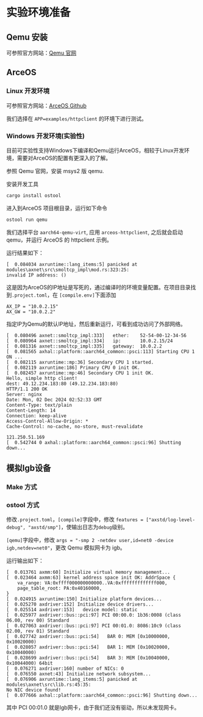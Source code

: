 # 实验环境准备

## Qemu 安装

可参照官方网站：[Qemu 官网](https://www.qemu.org/download/)

## ArceOS

### Linux 开发环境

可参照官方网站：[ArceOS Github](https://github.com/arceos-org/arceos)

我们选择在 `APP=examples/httpclient` 的环境下进行测试。

### Windows 开发环境(实验性)

目前可实验性支持Windows下编译和Qemu运行ArceOS，相较于Linux开发环境，需要对ArceOS的配置有更深入的了解。

参照 Qemu 官网，安装 msys2 版 qemu.

安装开发工具

```bash
cargo install ostool
```

进入到ArceOS 项目根目录，运行如下命令

```bash
ostool run qemu
```

我们选择平台 `aarch64-qemu-virt`, 应用 `arceos-httpclient`, 之后就会启动qemu，并运行 ArceOS 的 httpclient 示例。

运行结果如下：

```shell
[  0.084034 axruntime::lang_items:5] panicked at modules\axnet\src\smoltcp_impl\mod.rs:323:25:
invalid IP address: ()
```

这是因为ArceOS的IP地址是写死的，通过编译时的环境变量配置。在项目目录找到`.project.toml`，在 `[compile.env]`下面添加

```text
AX_IP = "10.0.2.15"
AX_GW = "10.0.2.2"
```

指定IP为Qemu的默认IP地址，然后重新运行，可看到成功访问了外部网络。

```shell
[  0.080496 axnet::smoltcp_impl:333]   ether:    52-54-00-12-34-56
[  0.080964 axnet::smoltcp_impl:334]   ip:       10.0.2.15/24
[  0.081316 axnet::smoltcp_impl:335]   gateway:  10.0.2.2
[  0.081565 axhal::platform::aarch64_common::psci:113] Starting CPU 1 ON ...
[  0.082115 axruntime::mp:36] Secondary CPU 1 started.
[  0.082119 axruntime:186] Primary CPU 0 init OK.
[  0.082457 axruntime::mp:46] Secondary CPU 1 init OK.
Hello, simple http client!
dest: 49.12.234.183:80 (49.12.234.183:80)
HTTP/1.1 200 OK
Server: nginx
Date: Mon, 02 Dec 2024 02:52:33 GMT
Content-Type: text/plain
Content-Length: 14
Connection: keep-alive
Access-Control-Allow-Origin: *
Cache-Control: no-cache, no-store, must-revalidate

121.250.51.169
[  0.542744 0 axhal::platform::aarch64_common::psci:96] Shutting down...
```

## 模拟Igb设备

### Make 方式

### ostool 方式

修改`.project.toml`，`[compile]`字段中，修改 `features = ["axstd/log-level-debug", "axstd/smp"]`，使输出日志为`debug`级别。

`[qemu]`字段中，修改 `args = "-smp 2 -netdev user,id=net0 -device igb,netdev=net0"`，更改 Qemu 模拟网卡为 igb。

运行输出如下：

```shell
[  0.013761 axmm:60] Initialize virtual memory management...
[  0.023464 axmm:63] kernel address space init OK: AddrSpace {
    va_range: VA:0xffff000000000000..VA:0xfffffffffffff000,
    page_table_root: PA:0x40160000,
}
[  0.024915 axruntime:150] Initialize platform devices...
[  0.025270 axdriver:152] Initialize device drivers...
[  0.025514 axdriver:153]   device model: static
[  0.025977 axdriver::bus::pci:97] PCI 00:00.0: 1b36:0008 (class 06.00, rev 00) Standard
[  0.027063 axdriver::bus::pci:97] PCI 00:01.0: 8086:10c9 (class 02.00, rev 01) Standard
[  0.027742 axdriver::bus::pci:54]   BAR 0: MEM [0x10000000, 0x10020000)
[  0.028057 axdriver::bus::pci:54]   BAR 1: MEM [0x10020000, 0x10040000)
[  0.028699 axdriver::bus::pci:54]   BAR 3: MEM [0x10040000, 0x10044000) 64bit
[  0.076271 axdriver:160] number of NICs: 0
[  0.076550 axnet:43] Initialize network subsystem...
[  0.076906 axruntime::lang_items:5] panicked at modules\axnet\src\lib.rs:45:35:
No NIC device found!
[  0.077666 axhal::platform::aarch64_common::psci:96] Shutting down...
```

其中 PCI 00:01.0 就是Igb网卡，由于我们还没有驱动，所以未发现网卡。
